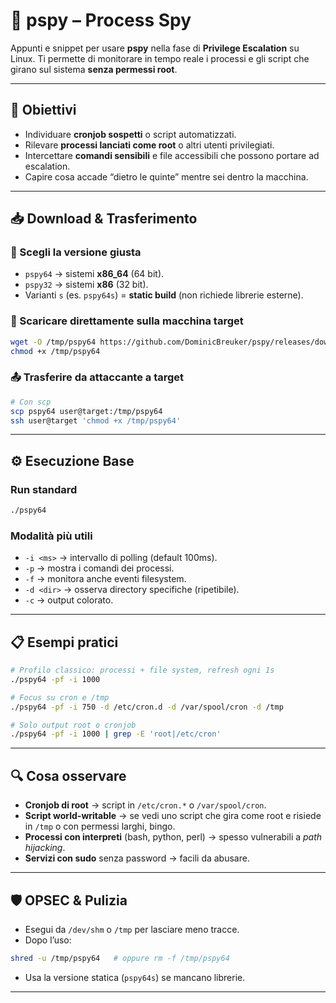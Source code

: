 # 👀 pspy – Process Spy

Appunti e snippet per usare **pspy** nella fase di **Privilege Escalation** su Linux.
Ti permette di monitorare in tempo reale i processi e gli script che girano sul sistema **senza permessi root**.

---

## 📌 Obiettivi

* Individuare **cronjob sospetti** o script automatizzati.
* Rilevare **processi lanciati come root** o altri utenti privilegiati.
* Intercettare **comandi sensibili** e file accessibili che possono portare ad escalation.
* Capire cosa accade “dietro le quinte” mentre sei dentro la macchina.

---

## 📥 Download & Trasferimento

### 🔎 Scegli la versione giusta

* `pspy64` → sistemi **x86\_64** (64 bit).
* `pspy32` → sistemi **x86** (32 bit).
* Varianti `s` (es. `pspy64s`) = **static build** (non richiede librerie esterne).

### 💾 Scaricare direttamente sulla macchina target

```bash
wget -O /tmp/pspy64 https://github.com/DominicBreuker/pspy/releases/download/v1.2.1/pspy64
chmod +x /tmp/pspy64
```

### 📤 Trasferire da attaccante a target

```bash
# Con scp
scp pspy64 user@target:/tmp/pspy64
ssh user@target 'chmod +x /tmp/pspy64'
```

---

## ⚙️ Esecuzione Base

### Run standard

```bash
./pspy64
```

### Modalità più utili

* `-i <ms>` → intervallo di polling (default 100ms).
* `-p` → mostra i comandi dei processi.
* `-f` → monitora anche eventi filesystem.
* `-d <dir>` → osserva directory specifiche (ripetibile).
* `-c` → output colorato.

---

## 📋 Esempi pratici

```bash
# Profilo classico: processi + file system, refresh ogni 1s
./pspy64 -pf -i 1000

# Focus su cron e /tmp
./pspy64 -pf -i 750 -d /etc/cron.d -d /var/spool/cron -d /tmp

# Solo output root o cronjob
./pspy64 -pf -i 1000 | grep -E 'root|/etc/cron'
```

---

## 🔍 Cosa osservare

* **Cronjob di root** → script in `/etc/cron.*` o `/var/spool/cron`.
* **Script world-writable** → se vedi uno script che gira come root e risiede in `/tmp` o con permessi larghi, bingo.
* **Processi con interpreti** (bash, python, perl) → spesso vulnerabili a *path hijacking*.
* **Servizi con sudo** senza password → facili da abusare.

---

## 🛡️ OPSEC & Pulizia

* Esegui da `/dev/shm` o `/tmp` per lasciare meno tracce.
* Dopo l’uso:

```bash
shred -u /tmp/pspy64   # oppure rm -f /tmp/pspy64
```

* Usa la versione statica (`pspy64s`) se mancano librerie.

---
